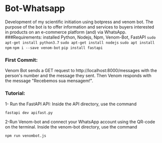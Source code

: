 # Bot-Whatsapp
Development of my scientific initiation using botpress and venom bot.
The purpose of the bot is to offer information and services to buyers interested in products on an e-commerce platform (and) via WhatsApp.
###Requirements: installed Python, Nodejs, Npm, Venom-Bot, FastAPI
```sudo apt-get install python3.7``` ```sudo apt-get install nodejs``` ```sudo apt install npm``` ```npm i --save venom-bot``` ```pip install fastapi```

### First Commit:
Venom Bot sends a GET request to http://localhost:8000/messages with the person's number and the message they sent. Then Venom responds with the message "Recebemos sua mensagem!".

### Tutorial: 

1- Run the FastAPI API:
Inside the API directory, use the command 
```
fastapi dev apifast.py
```

2-Run Venom-bot and connect your WhatsApp account using the QR-code on the terminal.
Inside the venom-bot directory, use the command
```
npm run venombot.js
```
